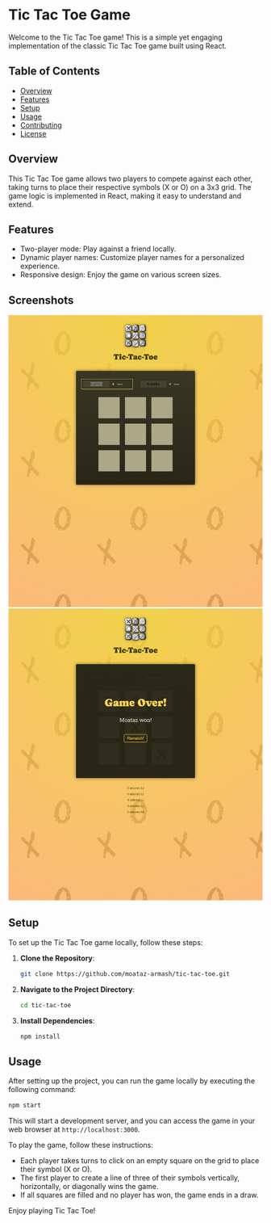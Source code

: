 # Tic Tac Toe Game

Welcome to the Tic Tac Toe game! This is a simple yet engaging implementation of the classic Tic Tac Toe game built using React.

## Table of Contents

- [Overview](#overview)
- [Features](#features)
- [Setup](#setup)
- [Usage](#usage)
- [Contributing](#contributing)
- [License](#license)

## Overview

This Tic Tac Toe game allows two players to compete against each other, taking turns to place their respective symbols (X or O) on a 3x3 grid. The game logic is implemented in React, making it easy to understand and extend.

## Features

- Two-player mode: Play against a friend locally.
- Dynamic player names: Customize player names for a personalized experience.
- Responsive design: Enjoy the game on various screen sizes.

## Screenshots

[![Tic Tac Toe Game Board](https://github.com/moataz-armash/tic-tac-toe/raw/main/public/tictactoe1.png)](https://tic-tac-hppvtzdde-moatazarmashs-projects.vercel.app/)
[![Tic Tac Toe Game Board](https://github.com/moataz-armash/tic-tac-toe/raw/main/public/tictactoe.png)](https://tic-tac-hppvtzdde-moatazarmashs-projects.vercel.app/)


## Setup

To set up the Tic Tac Toe game locally, follow these steps:

1. **Clone the Repository**: 

   ```bash
   git clone https://github.com/moataz-armash/tic-tac-toe.git
   ```

2. **Navigate to the Project Directory**:

   ```bash
   cd tic-tac-toe
   ```

3. **Install Dependencies**:

   ```bash
   npm install
   ```

## Usage

After setting up the project, you can run the game locally by executing the following command:

```bash
npm start
```

This will start a development server, and you can access the game in your web browser at `http://localhost:3000`.

To play the game, follow these instructions:

- Each player takes turns to click on an empty square on the grid to place their symbol (X or O).
- The first player to create a line of three of their symbols vertically, horizontally, or diagonally wins the game.
- If all squares are filled and no player has won, the game ends in a draw.

Enjoy playing Tic Tac Toe!
